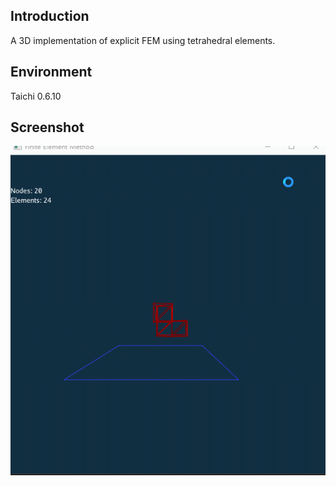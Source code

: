 ## Introduction
A 3D implementation of explicit FEM using tetrahedral elements.

## Environment
Taichi 0.6.10

## Screenshot
![](fem-3d.gif)



